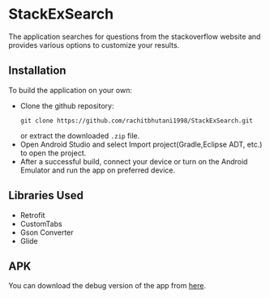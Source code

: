 # StackExSearch
The application searches for questions from the stackoverflow website and provides various options to customize your results.
## Installation
To build the application on your own:
- Clone the github repository:
	```
	git clone https://github.com/rachitbhutani1998/StackExSearch.git
	```
	or extract the downloaded `.zip` file.
- Open Android Studio and select Import project(Gradle,Eclipse ADT, etc.) to open the project.
- After a successful build, connect your device or turn on the Android Emulator and run the app on preferred device.
## Libraries Used
- Retrofit
- CustomTabs
- Gson Converter
- Glide
## APK
You can download the debug version of the app from [here](https://drive.google.com/file/d/1yELQLXlh2Sl49h2MvdquU6-2BNAcW6N-/view?usp=sharing).
